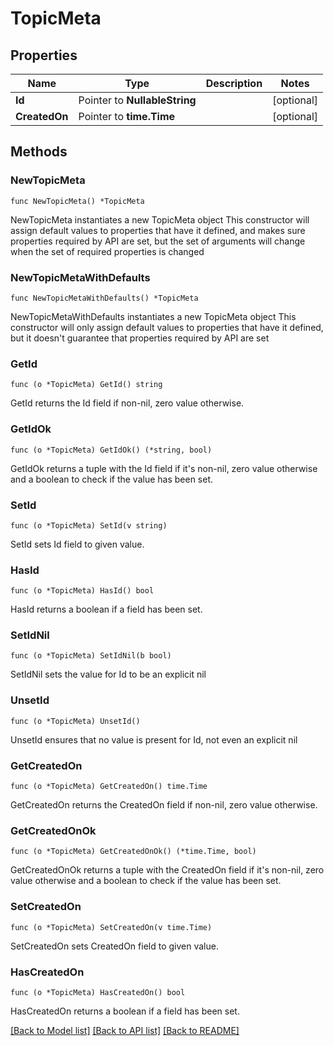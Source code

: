 # TopicMeta

## Properties

Name | Type | Description | Notes
------------ | ------------- | ------------- | -------------
**Id** | Pointer to **NullableString** |  | [optional] 
**CreatedOn** | Pointer to **time.Time** |  | [optional] 

## Methods

### NewTopicMeta

`func NewTopicMeta() *TopicMeta`

NewTopicMeta instantiates a new TopicMeta object
This constructor will assign default values to properties that have it defined,
and makes sure properties required by API are set, but the set of arguments
will change when the set of required properties is changed

### NewTopicMetaWithDefaults

`func NewTopicMetaWithDefaults() *TopicMeta`

NewTopicMetaWithDefaults instantiates a new TopicMeta object
This constructor will only assign default values to properties that have it defined,
but it doesn't guarantee that properties required by API are set

### GetId

`func (o *TopicMeta) GetId() string`

GetId returns the Id field if non-nil, zero value otherwise.

### GetIdOk

`func (o *TopicMeta) GetIdOk() (*string, bool)`

GetIdOk returns a tuple with the Id field if it's non-nil, zero value otherwise
and a boolean to check if the value has been set.

### SetId

`func (o *TopicMeta) SetId(v string)`

SetId sets Id field to given value.

### HasId

`func (o *TopicMeta) HasId() bool`

HasId returns a boolean if a field has been set.

### SetIdNil

`func (o *TopicMeta) SetIdNil(b bool)`

 SetIdNil sets the value for Id to be an explicit nil

### UnsetId
`func (o *TopicMeta) UnsetId()`

UnsetId ensures that no value is present for Id, not even an explicit nil
### GetCreatedOn

`func (o *TopicMeta) GetCreatedOn() time.Time`

GetCreatedOn returns the CreatedOn field if non-nil, zero value otherwise.

### GetCreatedOnOk

`func (o *TopicMeta) GetCreatedOnOk() (*time.Time, bool)`

GetCreatedOnOk returns a tuple with the CreatedOn field if it's non-nil, zero value otherwise
and a boolean to check if the value has been set.

### SetCreatedOn

`func (o *TopicMeta) SetCreatedOn(v time.Time)`

SetCreatedOn sets CreatedOn field to given value.

### HasCreatedOn

`func (o *TopicMeta) HasCreatedOn() bool`

HasCreatedOn returns a boolean if a field has been set.


[[Back to Model list]](../README.md#documentation-for-models) [[Back to API list]](../README.md#documentation-for-api-endpoints) [[Back to README]](../README.md)


